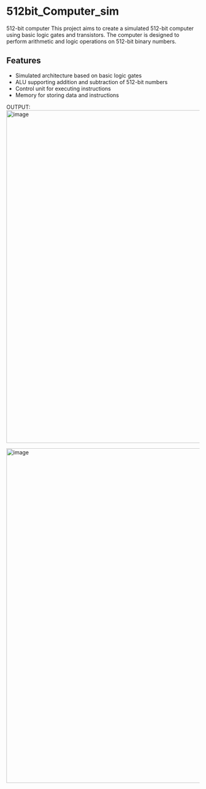 # 512bit_Computer_sim

512-bit computer
This project aims to create a simulated 512-bit computer using basic logic gates and transistors. The computer is designed to perform arithmetic and logic operations on 512-bit binary numbers.

## Features

- Simulated architecture based on basic logic gates
- ALU supporting addition and subtraction of 512-bit numbers
- Control unit for executing instructions
- Memory for storing data and instructions


OUTPUT:
<img width="867" alt="image" src="https://github.com/Corcoin/512bit_Computer_sim/assets/89755034/5dc72ec2-853c-45f6-b5e0-ef3654039716">



<img width="872" alt="image" src="https://github.com/Corcoin/512bit_Computer_sim/assets/89755034/2b2d8314-c90e-4477-a066-ca59b85f0009">
